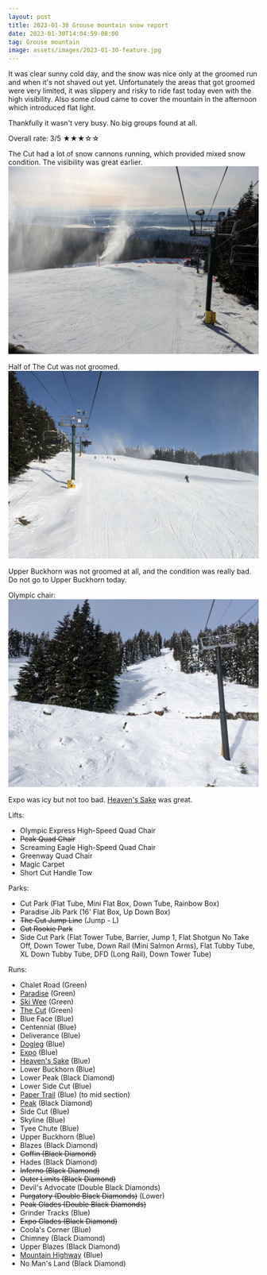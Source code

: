 ```yaml
---
layout: post
title: 2023-01-30 Grouse mountain snow report
date: 2023-01-30T14:04:59-08:00
tag: Grouse mountain
image: assets/images/2023-01-30-feature.jpg
---
```


It was clear sunny cold day, and the snow was nice only at the groomed run and when it's not shaved out yet. Unfortunately the areas that got groomed were very limited, it was slippery and risky to ride fast today even with the high visibility. Also some cloud came to cover the mountain in the afternoon which introduced flat light.

Thankfully it wasn't very busy. No big groups found at all.

Overall rate: 3/5 ★★★☆☆

The Cut had a lot of snow cannons running, which provided mixed snow condition. The visibility was great earlier.
![](/assets/images/2023-01-30-the-cut-lower.jpg)

Half of The Cut was not groomed.
![](/assets/images/2023-01-30-the-cut.jpg)

Upper Buckhorn was not groomed at all, and the condition was really bad. Do not go to Upper Buckhorn today.

Olympic chair:
![](/assets/images/2023-01-30-olympic-chair.jpg)

Expo was icy but not too bad. [Heaven's Sake](/heavens-sake/) was great.

Lifts:

* Olympic Express High-Speed Quad Chair
* <del>Peak Quad Chair</del>
* Screaming Eagle High-Speed Quad Chair
* Greenway Quad Chair
* Magic Carpet
* Short Cut Handle Tow

Parks:

* Cut Park (Flat Tube, Mini Flat Box, Down Tube, Rainbow Box)
* Paradise Jib Park (16' Flat Box, Up Down Box)
* <del>The Cut Jump Line</del> (Jump - L)
* <del>Cut Rookie Park</del>
* Side Cut Park (Flat Tower Tube, Barrier, Jump 1, Flat Shotgun No Take Off, Down Tower Tube, Down Rail (Mini Salmon Arms), Flat Tubby Tube, XL Down Tubby Tube, DFD (Long Rail), Down Tower Tube)

Runs:

* Chalet Road (Green)
* [Paradise](/grouse/paradise) (Green)
* [Ski Wee](/magic-carpet/) (Green)
* [The Cut](/grouse/the-cut/) (Green)
* Blue Face (Blue)
* Centennial (Blue)
* Deliverance (Blue)
* [Dogleg](/dogleg/) (Blue)
* [Expo](/grouse/expo/) (Blue)
* [Heaven's Sake](/heavens-sake/) (Blue)
* Lower Buckhorn (Blue)
* Lower Peak (Black Diamond)
* Lower Side Cut (Blue)
* [Paper Trail](/paper-trail/) (Blue) (to mid section)
* [Peak](/grouse/peak/) (Black Diamond)
* Side Cut (Blue)
* Skyline (Blue)
* Tyee Chute (Blue)
* Upper Buckhorn (Blue)
* Blazes (Black Diamond)
* <del>Coffin (Black Diamond)</del>
* Hades (Black Diamond)
* <del>Inferno (Black Diamond)</del>
* <del>Outer Limits (Black Diamond)</del>
* Devil's Advocate (Double Black Diamonds)
* <del>Purgatory (Double Black Diamonds)</del> (Lower)
* <del>Peak Glades (Double Black Diamonds)</del>
* Grinder Tracks (Blue)
* <del>Expo Glades (Black Diamond)</del>
* Coola's Corner (Blue)
* Chimney (Black Diamond)
* Upper Blazes (Black Diamond)
* [Mountain Highway](/grouse/mountain-highway/) (Blue)
* No Man's Land (Black Diamond)


